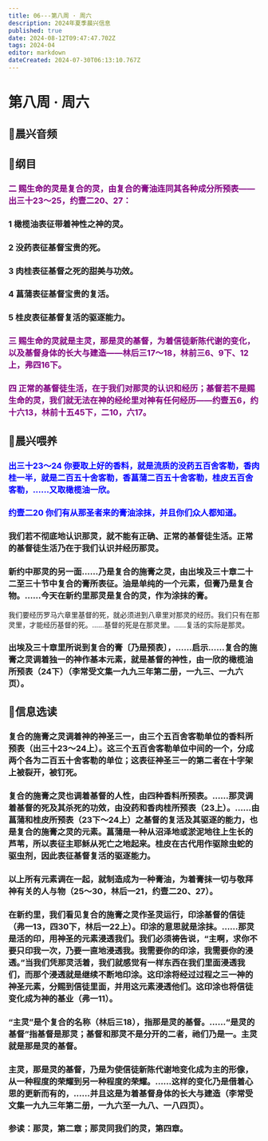 ```yaml
---
title: 06---第八周 · 周六
description: 2024年夏季晨兴信息
published: true
date: 2024-08-12T09:47:47.702Z
tags: 2024-04
editor: markdown
dateCreated: 2024-07-30T06:13:10.767Z
---
```


# 第八周 · 周六
## 🎵晨兴音频

## 📖纲目

### <font color=purple>二    赐生命的灵是复合的灵，由复合的膏油连同其各种成分所预表——出三十23～25，约壹二20、27：</font>

### 1    橄榄油表征带着神性之神的灵。

### 2    没药表征基督宝贵的死。

### 3    肉桂表征基督之死的甜美与功效。

### 4    菖蒲表征基督宝贵的复活。

### 5    桂皮表征基督复活的驱逐能力。

### <font color=purple>三    赐生命的灵就是主灵，那是灵的基督，为着信徒新陈代谢的变化，以及基督身体的长大与建造——林后三17～18，林前三6、9下、12上，弗四16下。</font>

### <font color=purple>四    正常的基督徒生活，在于我们对那灵的认识和经历；基督若不是赐生命的灵，我们就无法在神的经纶里对神有任何经历——约壹五6，约十六13，林前十五45下，二10，六17。</font>

## 📖晨兴喂养

### <font color=blue>出三十23～24    你要取上好的香料，就是流质的没药五百舍客勒，香肉桂一半，就是二百五十舍客勒，香菖蒲二百五十舍客勒，桂皮五百舍客勒，……又取橄榄油一欣。</font>

### <font color=blue>约壹二20    你们有从那圣者来的膏油涂抹，并且你们众人都知道。</font>

### 我们若不彻底地认识那灵，就不能有正确、正常的基督徒生活。正常的基督徒生活乃在于我们认识并经历那灵。

### 新约中那灵的另一面……乃是复合的施膏之灵，由出埃及三十章二十二至三十节中复合的膏所表征。油是单纯的一个元素，但膏乃是复合物。……今天在新约里那灵是复合的灵，作为涂抹的膏。

我们要经历罗马六章里基督的死，就必须进到八章里对那灵的经历。我们只有在那灵里，才能经历基督的死。……基督的死是在那灵里。……复活的实际是那灵。

### 出埃及三十章里所说到复合的膏〔乃是预表〕，……启示……复合的施膏之灵调着独一的神作基本元素，就是基督的神性，由一欣的橄榄油所预表（24下）（李常受文集一九九三年第二册，一九三、一九六页）。

## 📖信息选读

### 复合的施膏之灵调着神的神圣三一，由三个五百舍客勒单位的香料所预表（出三十23～24上）。这三个五百舍客勒单位中间的一个，分成两个各为二百五十舍客勒的单位；这表征神圣三一的第二者在十字架上被裂开，被钉死。

### 复合的施膏之灵也调着基督的人性，由四种香料所预表。……那灵调着基督的死及其杀死的功效，由没药和香肉桂所预表（23上）。……由菖蒲和桂皮所预表（23下～24上）之基督的复活及其驱逐的能力，也是复合的施膏之灵的元素。菖蒲是一种从沼泽地或淤泥地往上生长的芦苇，所以表征主耶稣从死亡之地起来。桂皮在古代用作驱除虫蛇的驱虫剂，因此表征基督复活的驱逐能力。

### 以上所有元素调在一起，就制造成为一种膏油，为着膏抹一切与敬拜神有关的人与物（25～30，林后一21，约壹二20、27）。

### 在新约里，我们看见复合的施膏之灵作圣灵运行，印涂基督的信徒（弗一13，四30下，林后一22上）。印涂的意思就是涂抹。……那灵是活的印，用神圣的元素浸透我们。我们必须祷告说，“主啊，求你不要只印我一次，乃要一直地浸透我。我需要你的印涂，我需要你的浸透。”当我们凭那灵活着，我们就感觉有一样东西在我们里面浸透我们，而那个浸透就是继续不断地印涂。这印涂将经过过程之三一神的神圣元素，分赐到信徒里面，并用这元素浸透他们。这印涂也将信徒变化成为神的基业（弗一11）。

### “主灵”是个复合的名称（林后三18），指那是灵的基督。……“是灵的基督”指基督是那灵；基督和那灵不是分开的二者，祂们乃是一。主灵就是那是灵的基督。

### 主灵，那是灵的基督，乃是为使信徒新陈代谢地变化成为主的形像，从一种程度的荣耀到另一种程度的荣耀。……这样的变化乃是借着心思的更新而有的，……并且这是为着基督身体的长大与建造（李常受文集一九九三年第二册，一九六至一九八、一八四页）。

### 参读：那灵，第二章；那灵同我们的灵，第四章。
<!-- Google tag (gtag.js) -->
<script async src="https://www.googletagmanager.com/gtag/js?id=G-1P8709Z16T"></script>
<script>
  window.dataLayer = window.dataLayer || [];
  function gtag(){dataLayer.push(arguments);}
  gtag('js', new Date());

  gtag('config', 'G-1P8709Z16T');
</script>
